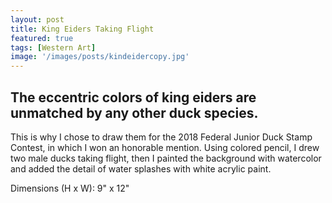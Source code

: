 ```yaml
---
layout: post
title: King Eiders Taking Flight
featured: true
tags: [Western Art]
image: '/images/posts/kindeidercopy.jpg'
---
```


## The eccentric colors of king eiders are unmatched by any other duck species.

This is why I chose to draw them for the 2018 Federal Junior Duck Stamp Contest, in which I won an honorable mention. Using colored pencil, I drew two male ducks taking flight, then I painted the background with watercolor and added the detail of water splashes with white acrylic paint.

Dimensions (H x W): 9" x 12"